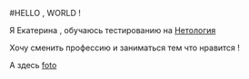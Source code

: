#HELLO , WORLD !

Я Екатерина , обучаюсь тестированию на [Нетология](https://netology.ru/)

Хочу сменить профессию и заниматься тем что нравится !

А здесь [foto](https://drive.google.com/file/d/1K93LsDp7eT2z1MySdA1WXvh6achyoNh-/view?usp=sharing)